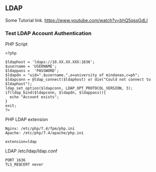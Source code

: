 ## LDAP

Some Tutorial link.
https://www.youtube.com/watch?v=bhQ5qssGdLI

### Test LDAP Account Authentication
PHP Script
```
<?php

$ldaphost = 'ldaps://10.XX.XX.XXX:1636';
$username = 'USERNAME';
$ldappass =  'PASSWORD';
$ldapdn = "uid=".$username.",o=university of mindanao,c=ph";
$ldapconn = @ldap_connect($ldaphost) or die("Could not connect to $ldaphost");
ldap_set_option($ldapconn, LDAP_OPT_PROTOCOL_VERSION, 3);
if(ldap_bind($ldapconn, $ldapdn, $ldappass)){
  echo "Account exists";
}
exit;
?>
```
PHP LDAP extension
```
Nginx: /etc/php/7.4/fpm/php.ini
Apache: /etc/php/7.4/apache/php.ini

extension=ldap
```
LDAP /etc/ldap/ldap.conf
```
PORT 1636
TLS_REQCERT never
```
